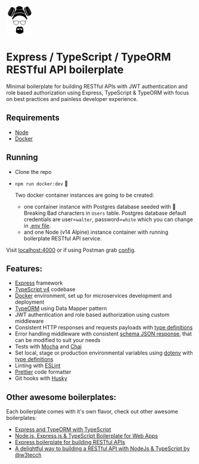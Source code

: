 ![Heisenberg](heisenberg.jpg)

# Express / TypeScript / TypeORM RESTful API boilerplate

Minimal boilerplate for building RESTful APIs with JWT authentication and role based authorization using Express, TypeScript & TypeORM with focus on best practices and painless developer experience.

## Requirements

- [Node](https://nodejs.org/)
- [Docker](https://www.docker.com/)

## Running

- Clone the repo
- `npm run docker:dev` 🚀

  Two docker container instances are going to be created:

  - one container instance with Postgres database seeded with 💊 Breaking Bad characters in `Users` table. Postgres database default credentials are user=`walter`, password=`white` which you can change in [.env file](./.env).
  - and one Node (v14 Alpine) instance container with running boilerplate RESTful API service.

Visit [localhost:4000](http://localhost:4000/) or if using Postman grab [config](/postman).

## Features:

- [Express](https://github.com/expressjs/express) framework
- [TypeScript v4](https://github.com/microsoft/TypeScript) codebase
- [Docker](https://www.docker.com/) environment, set up for microservices development and deployment
- [TypeORM](https://typeorm.io/) using Data Mapper pattern
- JWT authentication and role based authorization using custom middleware
- Consistent HTTP responses and requests payloads with [type definitions](./src/types/express/index.d.ts)
- Error handling middleware with consistent [schema JSON response](./src/utils/response/CustomError.ts), that can be modified to suit your needs
- Tests with [Mocha](https://mochajs.org/) and [Chai](https://www.chaijs.com/)
- Set local, stage or production environmental variables using [dotenv](https://github.com/motdotla/dotenv) with [type definitions](./src/types/ProcessEnv.d.ts)
- Linting with [ESLint](https://eslint.org/)
- [Prettier](https://prettier.io/) code formatter
- Git hooks with [Husky](https://github.com/typicode/husky)

## Other awesome boilerplates:

Each boilerplate comes with it's own flavor, check out other awesome boilerplates:

- [Express and TypeORM with TypeScript](https://github.com/typeorm/typescript-express-example)
- [Node.js, Express.js & TypeScript Boilerplate for Web Apps](https://github.com/jverhoelen/node-express-typescript-boilerplate)
- [Express boilerplate for building RESTful APIs](https://github.com/danielfsousa/express-rest-es2017-boilerplate)
- [A delightful way to building a RESTful API with NodeJs & TypeScript by @w3tecch](https://github.com/w3tecch/express-typescript-boilerplate)
